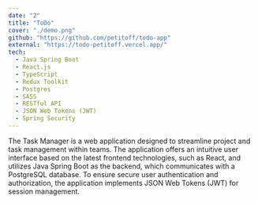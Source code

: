 ```yaml
---
date: "2"
title: "ToDo"
cover: "./demo.png"
github: "https://github.com/petitoff/todo-app"
external: "https://todo-petitoff.vercel.app/"
tech:
  - Java Spring Boot
  - React.js
  - TypeScript
  - Redux Toolkit
  - Postgres
  - SASS
  - RESTful API
  - JSON Web Tokens (JWT)
  - Spring Security
---
```


The Task Manager is a web application designed to streamline project and task management within teams. The application offers an intuitive user interface based on the latest frontend technologies, such as React, and utilizes Java Spring Boot as the backend, which communicates with a PostgreSQL database. To ensure secure user authentication and authorization, the application implements JSON Web Tokens (JWT) for session management.
